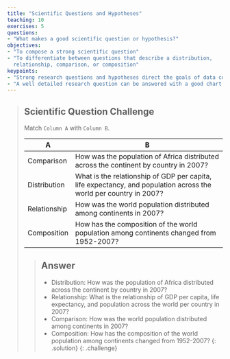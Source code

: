 ```yaml
---
title: "Scientific Questions and Hypotheses"
teaching: 10
exercises: 5
questions:
- "What makes a good scientific question or hypothesis?"
objectives:
- "To compose a strong scientific question"
- "To differentiate between questions that describe a distribution,
  relationship, comparison, or composition"
keypoints:
- "Strong research questions and hypotheses direct the goals of data collection and analysis. They have clearly defined answers with deliberate investigation."
- "A well detailed research question can be answered with a good chart." 
---
```


> ## Scientific Question Challenge
>
> Match `Column A` with `Column B`.
>
> A            | B
> ---          | ---
> Comparison   | How was the population of Africa distributed across the continent by country in 2007?
> Distribution | What is the relationship of GDP per capita, life expectancy, and population across the world per country in 2007?
> Relationship | How was the world population distributed among continents in 2007?
> Composition  | How has the composition of the world population among continents changed from 1952-2007?
>
> > ## Answer
> >
> > * Distribution: How was the population of Africa distributed across the
> >   continent by country in 2007?
> > * Relationship: What is the relationship of GDP per capita, life expectancy,
> >   and population across the world per country in 2007?
> > * Comparison: How was the world population distributed among continents in
> >   2007?
> > * Composition: How has the composition of the world population among
> >   continents changed from 1952-2007?
> {: .solution}
{: .challenge}

